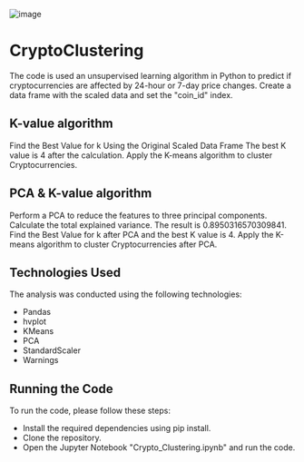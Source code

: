 ![image](https://github.com/VirmarSosa/CryptoClustering/assets/118692087/0ba8bddb-e3c6-44b2-958a-041bc4df82f9)

# CryptoClustering

The code is used an unsupervised learning algorithm in Python to predict if cryptocurrencies are affected by 24-hour or 7-day price changes.
Create a data frame with the scaled data and set the "coin_id" index.

## K-value algorithm
Find the Best Value for k Using the Original Scaled Data Frame The best K value is 4 after the calculation.
Apply the K-means algorithm to cluster Cryptocurrencies.

## PCA & K-value algorithm
Perform a PCA to reduce the features to three principal components.
Calculate the total explained variance. The result is 0.8950316570309841.
Find the Best Value for k after PCA and the best K value is 4.
Apply the K-means algorithm to cluster Cryptocurrencies after PCA.

## Technologies Used
The analysis was conducted using the following technologies:

- Pandas
- hvplot
- KMeans
- PCA
- StandardScaler
- Warnings

## Running the Code
To run the code, please follow these steps:

- Install the required dependencies using pip install.
- Clone the repository.
- Open the Jupyter Notebook "Crypto_Clustering.ipynb" and run the code.
